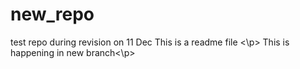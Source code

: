 # new_repo
test repo during revision on 11 Dec
This is a readme file
<\p> This is happening in new branch<\p>